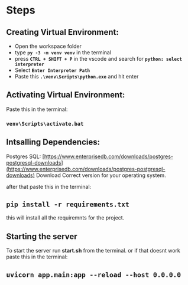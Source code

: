 # Steps

## Creating Virtual Environment:

- Open the workspace folder
- type **`py -3 -m venv venv`** in the terminal
- press **`CTRL + SHIFT + P`** in the vscode and search for **`python: select interpreter`**
- Select **`Enter Interpreter Path`**
- Paste this **`.\venv\Scripts\python.exe`** and hit enter

## Activating Virtual Environment:

Paste this in the terminal:

### `venv\Scripts\activate.bat`

## Intsalling Dependencies:

Postgres SQL:
[https://www.enterprisedb.com/downloads/postgres-postgresql-downloads](https://www.enterprisedb.com/downloads/postgres-postgresql-downloads)
Download Correct version for your operating system.

after that paste this in the terminal:

## `pip install -r requirements.txt`

this will install all the requiremnts for the project.

## Starting the server

To start the server run **start.sh** from the terminal.
or if that doesnt work paste this in the terminal:

## `uvicorn app.main:app --reload --host 0.0.0.0`
